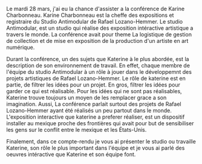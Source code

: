 Le mardi 28 mars, j'ai eu la chance d'assister a la conférence de Karine Charbonneau. Karine Charbonneau est la cheffe des expositions et registraire du Studio Antimodular de Rafael Lozano-Hemmer. Le studio Antimodular, est un studio qui réalise des exposition intéractive artistique a travers le monde. La conférence avait pour theme La logistique de gestion de collection et de mise en exposition de la production d'un artiste en art numérique.

Durant la conférence, un des sujets que Katerine à le plus abordée, est la description de son environnement de travail. En effet, chaque membre de l'équipe du studio Antimodular à un rôle à jouer dans le développemnt des projets artistiques de Rafael Lozano-Hemmer. Le rôle de katerine est en partie, de filtrer les idées pour un projet. En gros, filtrer les idées pour garder ce qui est réalisable. Pour les idées qui ne sont pas réalisables, Katerine trouve toujours un moyen de les remplacer grace a son imagination. Aussi, La conférence parlait surtout des projets de Rafael Lozano-Hemmer ayant été réalisés un peu partout dans le monde. L'exposition interactive que katerine a preferer réaliser, est un dispositif installer au mexique proche des frontières qui avait pour but de sensibiliser les gens sur le conflit entre le mexique et les États-Unis.

Finalement, dans ce compte-rendu je vous ai présenter le studio ou travaille Katerine, son rôle le plus important dans l'équipe et je vous ai parlé des oeuvres intéractive que Katerine et son équipe font.

